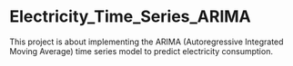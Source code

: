 # Electricity_Time_Series_ARIMA
This project is about implementing the ARIMA (Autoregressive Integrated Moving Average) time series model to predict electricity consumption.
